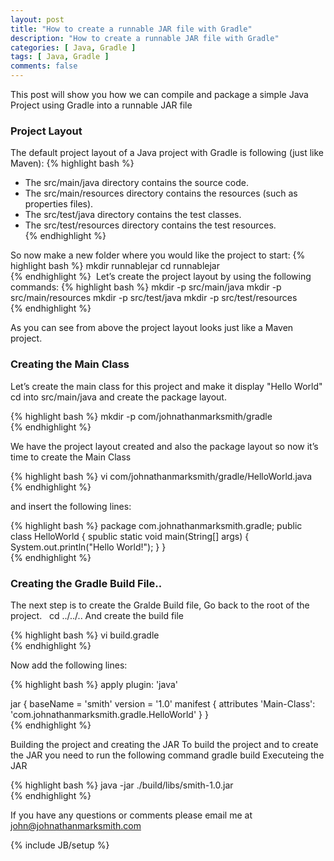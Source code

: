 ```yaml
---
layout: post
title: "How to create a runnable JAR file with Gradle"
description: "How to create a runnable JAR file with Gradle"
categories: [ Java, Gradle ]
tags: [ Java, Gradle ]
comments: false
---
```


This post will show you how we can compile and package a simple Java Project using Gradle into a runnable JAR file

### Project Layout  

The default project layout of a Java project with Gradle is following (just like Maven): 
{% highlight bash %}
- The src/main/java directory contains the source code.
- The src/main/resources directory contains the resources (such as properties files).
- The src/test/java directory contains the test classes.
- The src/test/resources directory contains the test resources.  
{% endhighlight %}

So now make a new folder where you would like the project to start:
{% highlight bash %}
mkdir runnablejar
cd runnablejar  
{% endhighlight %}
 Let’s create the project layout by using the following commands:
{% highlight bash %}
mkdir -p src/main/java
mkdir -p src/main/resources
mkdir -p src/test/java
mkdir -p src/test/resources  
{% endhighlight %}

As you can see from above the project layout looks just like a Maven project. 

### Creating the Main Class  

Let’s create the main class for this project and make it display "Hello World" 
cd into src/main/java and create the package layout. 

{% highlight bash %}
mkdir -p com/johnathanmarksmith/gradle  
{% endhighlight %}


We have the project layout created and also the package layout so now it’s time to create the Main Class 

{% highlight bash %}
vi com/johnathanmarksmith/gradle/HelloWorld.java  
{% endhighlight %}

 and insert the following lines:
 
 {% highlight bash %}
package com.johnathanmarksmith.gradle;
public class HelloWorld
{
    spublic static void main(String[] args) 
    { 
        System.out.println("Hello World!"); 
    } 
}   
{% endhighlight %}

### Creating the Gradle Build File..  

The next step is to create the Gralde Build file, Go back to the root of the project.   cd ../../.. And create the build file 

{% highlight bash %}
vi build.gradle   
{% endhighlight %}

Now add the following lines:

{% highlight bash %}
 apply plugin: 'java' 
 
 jar { 
        baseName = 'smith' 
        version = '1.0' 
        manifest { 
                     attributes 'Main-Class': 'com.johnathanmarksmith.gradle.HelloWorld' } 
     }    
{% endhighlight %}

Building the project and creating the JAR 
To build the project and to create the JAR you need to run the following command gradle build Executeing the JAR 

{% highlight bash %}
java -jar ./build/libs/smith-1.0.jar   
{% endhighlight %}


If you have any questions or comments please email me at <a href="mailto:john@johnathanmarksmith.com">john@johnathanmarksmith.com</a>

{% include JB/setup %}
